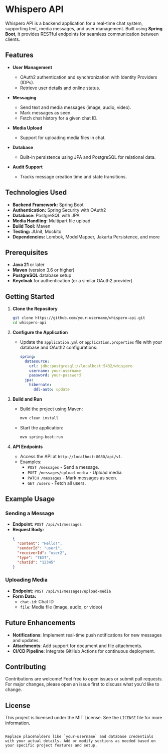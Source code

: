 
# Whispero API

Whispero API is a backend application for a real-time chat system, supporting text, media messages, and user management. Built using **Spring Boot**, it provides RESTful endpoints for seamless communication between clients.

## Features

- **User Management**
  - OAuth2 authentication and synchronization with Identity Providers (IDPs).
  - Retrieve user details and online status.
  
- **Messaging**
  - Send text and media messages (image, audio, video).
  - Mark messages as seen.
  - Fetch chat history for a given chat ID.
  
- **Media Upload**
  - Support for uploading media files in chat.

- **Database**
  - Built-in persistence using JPA and PostgreSQL for relational data.

- **Audit Support**
  - Tracks message creation time and state transitions.

## Technologies Used

- **Backend Framework:** Spring Boot
- **Authentication:** Spring Security with OAuth2
- **Database:** PostgreSQL with JPA
- **Media Handling:** Multipart file upload
- **Build Tool:** Maven
- **Testing:** JUnit, Mockito
- **Dependencies:** Lombok, ModelMapper, Jakarta Persistence, and more

## Prerequisites

- **Java 21** or later
- **Maven** (version 3.6 or higher)
- **PostgreSQL** database setup
- **Keycloak** for authentication (or a similar OAuth2 provider)

## Getting Started

1. **Clone the Repository**
   ```bash
   git clone https://github.com/your-username/whispero-api.git
   cd whispero-api
   ```

2. **Configure the Application**
   - Update the `application.yml` or `application.properties` file with your database and OAuth2 configurations:
     ```yaml
     spring:
       datasource:
         url: jdbc:postgresql://localhost:5432/whispero
         username: your-username
         password: your-password
       jpa:
         hibernate:
           ddl-auto: update
     ```

3. **Build and Run**
   - Build the project using Maven:
     ```bash
     mvn clean install
     ```
   - Start the application:
     ```bash
     mvn spring-boot:run
     ```

4. **API Endpoints**
   - Access the API at `http://localhost:8080/api/v1`.
   - Examples:
     - `POST /messages` - Send a message.
     - `POST /messages/upload-media` - Upload media.
     - `PATCH /messages` - Mark messages as seen.
     - `GET /users` - Fetch all users.

## Example Usage

### Sending a Message
- **Endpoint:** `POST /api/v1/messages`
- **Request Body:**
  ```json
  {
    "content": "Hello!",
    "senderId": "user1",
    "receiverId": "user2",
    "type": "TEXT",
    "chatId": "12345"
  }
  ```

### Uploading Media
- **Endpoint:** `POST /api/v1/messages/upload-media`
- **Form Data:**
  - `chat-id`: Chat ID
  - `file`: Media file (image, audio, or video)

## Future Enhancements

- **Notifications**: Implement real-time push notifications for new messages and updates.
- **Attachments**: Add support for document and file attachments.
- **CI/CD Pipeline**: Integrate GitHub Actions for continuous deployment.

## Contributing

Contributions are welcome! Feel free to open issues or submit pull requests. For major changes, please open an issue first to discuss what you'd like to change.

## License

This project is licensed under the MIT License. See the `LICENSE` file for more information.
```

Replace placeholders like `your-username` and database credentials with your actual details. Add or modify sections as needed based on your specific project features and setup.
